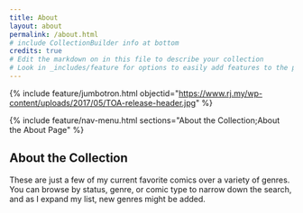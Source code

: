 ```yaml
---
title: About
layout: about
permalink: /about.html
# include CollectionBuilder info at bottom
credits: true
# Edit the markdown on in this file to describe your collection
# Look in _includes/feature for options to easily add features to the page
---
```


{% include feature/jumbotron.html objectid="https://www.rj.my/wp-content/uploads/2017/05/TOA-release-header.jpg" %}

{% include feature/nav-menu.html sections="About the Collection;About the About Page" %}

## About the Collection

These are just a few of my current favorite comics over a variety of genres. You can browse by status, genre, or comic type to narrow down the search, and as I expand my list, new genres might be added.

